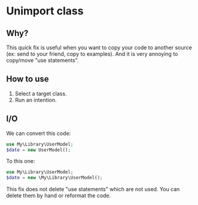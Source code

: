 # Unimport class
## Why?
This quick fix is useful when you want to copy your code to another source (ex: send to your friend, copy to examples). 
And it is very annoying to copy/move "use statements".

## How to use
1. Select a target class.
2. Run an intention.


## I/O
We can convert this code:
```php
use My\Library\UserModel;
$date = new UserModel();
```
To this one:
```php
use My\Library\UserModel;
$date = new \My\Library\UserModel();
```
This fix does not delete "use statements" which are not used. You can delete them by hand or reformat the code.
